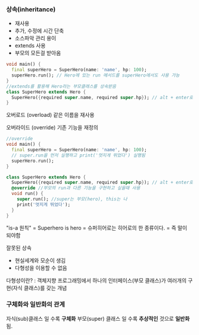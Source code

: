 ### 상속(inheritance)

- 재사용
- 추가, 수정에 시간 단축
- 소스파악 관리 용이
- extends 사용
- 부모의 모든걸 받아옴

```dart
void main() {
  final superHero = SuperHero(name: 'name', hp: 100);
  superHero.run(); // Hero에 있는 run 메서드를 superHero에서도 사용 가능
}
//extends를 활용해 Hero라는 부모클래스를 상속받음
class SuperHero extends Hero {
  SuperHero({required super.name, required super.hp}); // alt + enter로 자동 생성
}
```

오버로드 (overload)  같은 이름을 재사용

오버라이드 (override) 기존 기능을 재정의

```dart
//override
void main() {
  final superHero = SuperHero(name: 'name', hp: 100);
  // super.run을 먼저 실행하고 print('멋지게 뛰었다') 실행됨
  superHero.run();
}

class SuperHero extends Hero {
  SuperHero({required super.name, required super.hp}); // alt + enter로 자동 생성
  @override //부모의 run과 다른 기능을 구현하고 싶을때 사용
  void run() {
    super.run(); //super는 부모(hero), this는 나
    print('멋지게 뛰었다');
  }
}
```

"is-a 원칙"
= Superhero is hero
= 슈퍼히어로는 히어로의 한 종류이다.
= 즉 말이 되야함

잘못된 상속

- 현실세계와 모순이 생김
- 다형성을 이용할 수 없음

다형성이란?
: 객체지향 프로그래밍에서 하나의 인터페이스(부모 클래스)가 여러개의 구현(자식 클래스)를 갖는 개념

### 구체화와 일반화의 관계

자식(sub)클래스 일 수록 **구체화**
부모(super) 클래스 일 수록 **추상적인** 것으로
**일반화** 됨.
